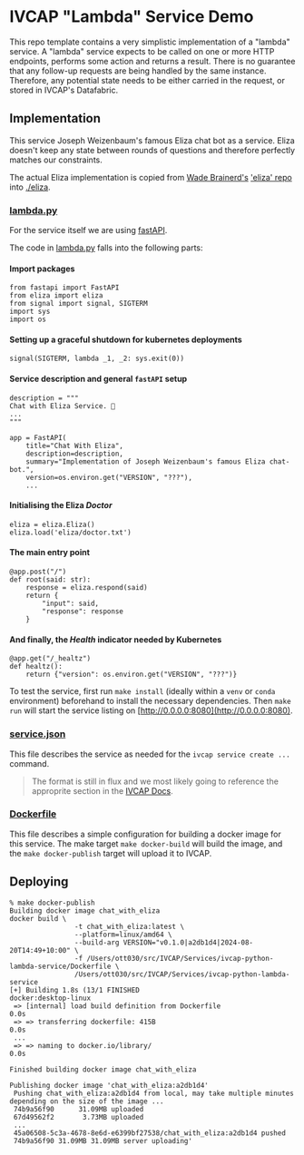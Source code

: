 # IVCAP "Lambda" Service Demo

This repo template contains a very simplistic implementation of a
"lambda" service. A "lambda" service expects to be called on
one or more HTTP endpoints, performs some action and returns a result.
There is no guarantee that any follow-up requests are being handled by
the same instance. Therefore, any potential state needs to be either
carried in the request, or stored in IVCAP's Datafabric.

## Implementation

This service Joseph Weizenbaum's famous Eliza chat bot as a service. Eliza
doesn't keep any state between rounds of questions and therefore perfectly
matches our constraints.

The actual Eliza implementation is copied from [Wade Brainerd's](http://wadeb.com/)
['eliza' repo](https://github.com/wadetb/eliza) into [./eliza](./eliza).

### [lambda.py](.lambda.py])

For the service itself we are using [fastAPI](https://fastapi.tiangolo.com/).

The code in [lambda.py](lambda.py) falls into the following parts:

#### Import packages

```
from fastapi import FastAPI
from eliza import eliza
from signal import signal, SIGTERM
import sys
import os
```

#### Setting up a graceful shutdown for kubernetes deployments

```
signal(SIGTERM, lambda _1, _2: sys.exit(0))
```

#### Service description and general `fastAPI` setup

```
description = """
Chat with Eliza Service. 🚀
...
"""

app = FastAPI(
    title="Chat With Eliza",
    description=description,
    summary="Implementation of Joseph Weizenbaum's famous Eliza chat-bot.",
    version=os.environ.get("VERSION", "???"),
    ...
```

#### Initialising the Eliza _Doctor_

```
eliza = eliza.Eliza()
eliza.load('eliza/doctor.txt')
```

#### The main entry point

```
@app.post("/")
def root(said: str):
    response = eliza.respond(said)
    return {
        "input": said,
        "response": response
    }
```

#### And finally, the _Health_ indicator needed by Kubernetes

```
@app.get("/_healtz")
def healtz():
    return {"version": os.environ.get("VERSION", "???")}
```

To test the service, first run `make install` (ideally within a `venv` or `conda` environment) beforehand to install the necessary dependencies. Then `make run` will start the service listing on [http://0.0.0.0:8080](http://0.0.0.0:8080).

### [service.json](./service.json)

This file describes the service as needed for the `ivcap service create ...` command.

> The format is still in flux and we most likely going to reference
the approprite section in the [IVCAP Docs](https://ivcap-works.github.io/ivcap-docs/).

### [Dockerfile](./Dockerfile)

This file describes a simple configuration for building a docker image for
this service. The make target `make docker-build` will build the image, and
the `make docker-publish` target will upload it to IVCAP.

## Deploying

```
% make docker-publish
Building docker image chat_with_eliza
docker build \
                -t chat_with_eliza:latest \
                --platform=linux/amd64 \
                --build-arg VERSION="v0.1.0|a2db1d4|2024-08-20T14:49+10:00" \
                -f /Users/ott030/src/IVCAP/Services/ivcap-python-lambda-service/Dockerfile \
                /Users/ott030/src/IVCAP/Services/ivcap-python-lambda-service
[+] Building 1.8s (13/1 FINISHED                           docker:desktop-linux
 => [internal] load build definition from Dockerfile                       0.0s
 => => transferring dockerfile: 415B                                       0.0s
 ...
 => => naming to docker.io/library/                                        0.0s

Finished building docker image chat_with_eliza

Publishing docker image 'chat_with_eliza:a2db1d4'
 Pushing chat_with_eliza:a2db1d4 from local, may take multiple minutes depending on the size of the image ...
 74b9a56f90      31.09MB uploaded
 67d49562f2       3.73MB uploaded
 ...
 45a06508-5c3a-4678-8e6d-e6399bf27538/chat_with_eliza:a2db1d4 pushed
 74b9a56f90 31.09MB 31.09MB server uploading'
